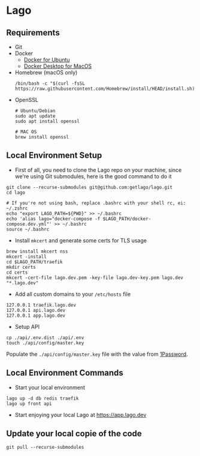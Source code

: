 # Lago

## Requirements

- Git
- Docker
  - [Docker for Ubuntu](https://docs.docker.com/engine/install/ubuntu/)
  - [Docker Desktop for MacOS](https://www.docker.com/products/docker-desktop)
- Homebrew (macOS only)
  ```shell
  /bin/bash -c "$(curl -fsSL https://raw.githubusercontent.com/Homebrew/install/HEAD/install.sh)"
  ```
- OpenSSL
  ```shell
  # Ubuntu/Debian
  sudo apt update
  sudo apt install openssl

  # MAC OS
  brew install openssl
  ```

## Local Environment Setup

- First of all, you need to clone the Lago repo on your machine, since we're using Git submodules, here is the good command to do it
```shell
git clone --recurse-submodules git@github.com:getlago/lago.git
cd lago

# If you're not using bash, replace .bashrc with your shell rc, ei: ~/.zshrc
echo "export LAGO_PATH=${PWD}" >> ~/.bashrc
echo 'alias lago="docker-compose -f $LAGO_PATH/docker-compose.dev.yml"' >> ~/.bashrc
source ~/.bashrc
```

- Install `mkcert` and generate some certs for TLS usage
```shell
brew install mkcert nss
mkcert -install
cd $LAGO_PATH/traefik
mkdir certs
cd certs
mkcert -cert-file lago.dev.pem -key-file lago.dev-key.pem lago.dev "*.lago.dev"
```

- Add all custom domains to your `/etc/hosts` file
```
127.0.0.1 traefik.lago.dev
127.0.0.1 api.lago.dev
127.0.0.1 app.lago.dev
```

- Setup API

```shell
cp ./api/.env.dist ./api/.env
touch ./api/config/master.key
```

Populate the `./api/config/master.key` file with the value from [1Password](https://start.1password.com/open/i?a=CV2K6WPYLZBXXGIKIUYUJOA3Z4&v=4k453pfxong4lipf3oookha7ei&i=kc2v2trpahmnzcl5k3krdl2z3y&h=my.1password.com).

## Local Environment Commands

- Start your local environment
```shell
lago up -d db redis traefik
lago up front api
```

- Start enjoying your local Lago at https://app.lago.dev

## Update your local copie of the code

```shell
git pull --recurse-submodules
```
